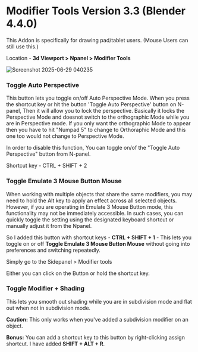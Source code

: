 # Modifier Tools Version 3.3 (Blender 4.4.0)
This Addon is specifically for drawing pad/tablet users. (Mouse Users can still use this.)

Location - **3d Viewport > Npanel > Modifier Tools**

![Screenshot 2025-06-29 040235](https://github.com/user-attachments/assets/0d0bb6d2-6de8-4c91-8f98-3b9e0e008b2f)


### Toggle Auto Perspective
This button lets you toggle on/off Auto Perspective Mode.
When you press the shortcut key or hit the button 'Toggle Auto Perspective' button on N-panel, Then it will allow you to lock the perspective.
Basically it locks the Perspective Mode and doesnot switch to the orthographic Mode while you are in Perspective mode. If you only want the orthographic Mode to appear then you have to hit "Numpad 5" to change to Orthoraphic Mode and this one too would not change to Perspective Mode.

In order to disable this function, You can toggle on/of the "Toggle Auto Perspective" button from N-panel. 

Shortcut key - CTRL + SHIFT + 2

### Toggle Emulate 3 Mouse Button Mouse
When working with multiple objects that share the same modifiers, you may need to hold the Alt key to apply an effect across all selected objects. However, if you are operating in Emulate 3 Mouse Button mode, this functionality may not be immediately accessible. In such cases, you can quickly toggle the setting using the designated keyboard shortcut or manually adjust it from the  Npanel.

So I added this button with shortcut keys -  **CTRL + SHIFT + 1** - 
This lets you toggle on or off **Toggle Emulate 3 Mouse Button Mouse** without going into preferences and switching repeatedly.

Simply go to the Sidepanel > Modifier tools

Either you can click on the Button or hold the shortcut key.

### Toggle Modifier + Shading
This lets you smooth out shading while you are in subdivision mode and flat out when not in subdivision mode.

**Caution:** This only works when you've added a subdivision modifier on an object.

**Bonus:** You can add a shortcut key to this button by right-clicking assign shortcut. I have added **SHIFT + ALT + R**.






 
